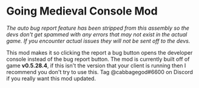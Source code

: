 # Going Medieval Console Mod
*The auto bug report feature has been stripped from this assembly so the devs don't get spammed with any errors that may not exist in the actual game. If you encounter actual issues they will not be sent off to the devs.*

This mod makes it so clicking the report a bug button opens the developer console instead of the bug report button.
The mod is currently built off of game **v0.5.28.4**, if this isn't the version that your client is running then I recommend you don't try to use this. Tag @cabbagegod#6600 on Discord if you really want this mod updated.
